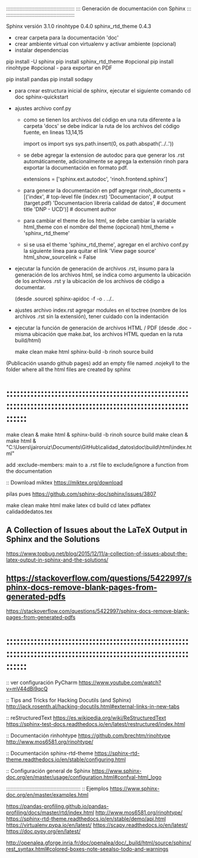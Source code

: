 ::::::::::::::::::::::::::::::::::::::::::::::
::: Generación de documentación con Sphinx :::
::::::::::::::::::::::::::::::::::::::::::::::

Sphinx versión      3.1.0
rinohtype           0.4.0
sphinx_rtd_theme    0.4.3

- crear carpeta para la documentación 'doc'
- crear ambiente virtual con virtualenv y activar ambiente (opcional)
- instalar dependencias

pip install -U sphinx
pip install sphinx_rtd_theme		#opcional
pip install rinohtype               #opcional - para exportar en PDF

pip install pandas
pip install sodapy

- para crear estructura inicial de sphinx, ejecutar el siguiente comando
    cd doc
    sphinx-quickstart

- ajustes archivo conf.py
    * como se tienen los archivos del código en una ruta diferente a la carpeta 'docs' se debe indicar la ruta de los archivos del código fuente, en lineas 13,14,15

        import os
        import sys
        sys.path.insert(0, os.path.abspath('../..'))

    * se debe agregar la extension de autodoc para que generar los .rst automáticamente, adicionalmente se agrega la extensión rinoh para exportar la documentación en formato pdf.

        extensions = ['sphinx.ext.autodoc', 'rinoh.frontend.sphinx']

    * para generar la documentación en pdf agregar 
        rinoh_documents = [('index',                                      # top-level file (index.rst)
                            'Documentacion',                              # output (target.pdf)
                            'Documentacion librería calidad de datos',    # document title
                            'DNP - UCD')]                                 # document author   

    * para cambiar el theme de los html, se debe cambiar la variable html_theme con el nombre del theme (opcional)
        html_theme = 'sphinx_rtd_theme'

    * si se usa el theme 'sphinx_rtd_theme', agregar en el archivo conf.py la siguiente línea para quitar el link 'View page source'
        html_show_sourcelink = False

- ejecutar la función de generación de archivos .rst, insumo para la generación de los archivos html, se indica como argumento la ubicación de los archivos .rst y la ubicación de los archivos de código a documentar.

    (desde .source)
    sphinx-apidoc -f -o . ../..

- ajustes archivo index.rst
    agregar modules en el toctree (nombre de los archivos .rst sin la extensión), tener cuidado con la indentación 

- ejecutar la función de generación de archivos HTML / PDF
    (desde .doc - misma ubicación que make.bat, los archivos HTML quedan en la ruta build/html)

    make clean
    make html
    sphinx-build -b rinoh source build

(Publicación usando github pages)
add an empty file named .nojekyll to the folder where all the html files are created by sphinx

# ::::::::::::::::::::::::::::::::::::::::::::::::::::::::::::::::::::::::::::::::::::::::::::::::::::::::::::::::

make clean & make html & sphinx-build -b rinoh source build
make clean & make html & "C:\Users\jairoruiz\Documents\GitHub\calidad_datos\doc\build\html\index.html"

add :exclude-members: main to a .rst file to exclude/ignore a function from the documentation

:: Download miktex
https://miktex.org/download


pilas pues
https://github.com/sphinx-doc/sphinx/issues/3807

make clean
make html
make latex
cd build
cd latex
pdflatex calidaddedatos.tex


## A Collection of Issues about the LaTeX Output in Sphinx and the Solutions
https://www.topbug.net/blog/2015/12/11/a-collection-of-issues-about-the-latex-output-in-sphinx-and-the-solutions/

## https://stackoverflow.com/questions/5422997/sphinx-docs-remove-blank-pages-from-generated-pdfs
https://stackoverflow.com/questions/5422997/sphinx-docs-remove-blank-pages-from-generated-pdfs
# ::::::::::::::::::::::::::::::::::::::::::::::::::::::::::::::::::::::::::::::::::::::::::::::::::::::::::::::::

:: ver configuración PyCharm
https://www.youtube.com/watch?v=mV44dBi9qcQ

:: Tips and Tricks for Hacking Docutils (and Sphinx)
http://jack.rosenth.al/hacking-docutils.html#external-links-in-new-tabs

:: reStructuredText
https://es.wikipedia.org/wiki/ReStructuredText
https://sphinx-test-docs.readthedocs.io/en/latest/restructured/index.html

:: Documentación rinhohtype
https://github.com/brechtm/rinohtype
http://www.mos6581.org/rinohtype/

:: Documentación sphinx-rtd-theme
https://sphinx-rtd-theme.readthedocs.io/en/stable/configuring.html

:: Configuración general de Sphinx
https://www.sphinx-doc.org/en/master/usage/configuration.html#confval-html_logo

::::::::::::::::::::::::::::::::::::::::::::::::::
:: Ejemplos
https://www.sphinx-doc.org/en/master/examples.html

https://pandas-profiling.github.io/pandas-profiling/docs/master/rtd/index.html
http://www.mos6581.org/rinohtype/
https://sphinx-rtd-theme.readthedocs.io/en/stable/demo/api.html
https://virtualenv.pypa.io/en/latest/
https://scapy.readthedocs.io/en/latest/
https://doc.pypy.org/en/latest/



http://openalea.gforge.inria.fr/doc/openalea/doc/_build/html/source/sphinx/rest_syntax.html#colored-boxes-note-seealso-todo-and-warnings